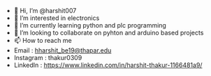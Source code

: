 - 👋 Hi, I’m @harshit007
- 👀 I’m interested in electronics        
- 🌱 I’m currently learning python and plc programming
- 💞️ I’m looking to collaborate on pyhton and arduino based projects
- 📫 How to reach me 
- Email : hharshit_be19@thapar.edu  
- Instagram : thakur0309
- LinkedIn : https://www.linkedin.com/in/harshit-thakur-1166481a9/

<!---
mauser0007/mauser0007 is a ✨ special ✨ repository because its `README.md` (this file) appears on your GitHub profile.
You can click the Preview link to take a look at your changes.
--->
